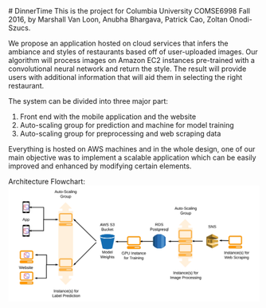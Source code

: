 <snippet>
  <content>
# DinnerTime
This is the project for Columbia University COMSE6998 Fall 2016, by Marshall Van Loon, Anubha Bhargava, Patrick Cao, Zoltan Onodi-Szucs.

We propose an application hosted on cloud services that infers the ambiance and styles of restaurants based off of user-uploaded images.  Our algorithm will process images on Amazon EC2 instances pre-trained with a convolutional neural network and return the style. The result will provide users with additional information that will aid them in selecting the right restaurant.

The system can be divided into three major part:
1. Front end with the mobile application and the website
2. Auto-scaling group for prediction and machine for model training
3. Auto-scaling group for preprocessing and web scraping data

Everything is hosted on AWS machines and in the whole design, one of our main objective was to implement a scalable application which can be easily improved and enhanced by  modifying certain elements.

Architecture Flowchart:
![alt tag](https://github.com/Patricknew/DinnerTime/blob/master/Architecture.png)
